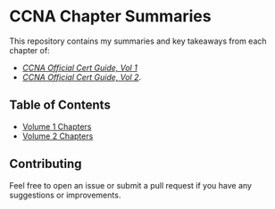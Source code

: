 # CCNA Chapter Summaries

This repository contains my summaries and key takeaways from each chapter of:
* [*CCNA Official Cert Guide, Vol 1*](https://www.ciscopress.com/bookstore/ccna-200-301-official-cert-guide-volume-1-9780138229634) 
* [*CCNA Official Cert Guide, Vol 2*](https://www.ciscopress.com/bookstore/ccna-200-301-official-cert-guide-volume-2-9780138214951).

## Table of Contents

* [Volume 1 Chapters](/CCNA-Chapter-Summaries/VOL1.md)
* [Volume 2 Chapters](/CCNA-Chapter-Summaries/VOL2.md)


## Contributing

Feel free to open an issue or submit a pull request if you have any suggestions or improvements.
